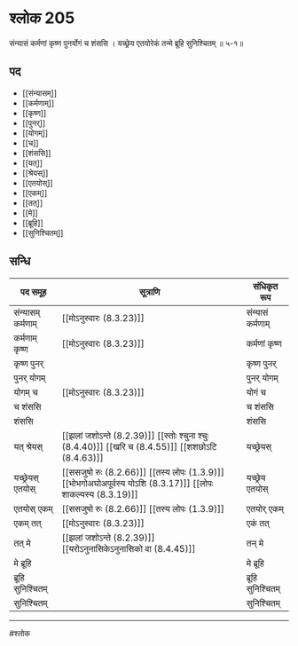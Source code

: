 # श्लोक 205

संन्यासं कर्मणां कृष्ण पुनर्योगं च शंससि ।
यच्छ्रेय एतयोरेकं तन्मे ब्रूहि सुनिश्चितम् ॥ ५-१॥


## पद 

- [[संन्यासम्]]
- [[कर्मणाम्]]
- [[कृष्ण]]
- [[पुनर्]]
- [[योगम्]]
- [[च]]
- [[शंससि]]
- [[यत्]]
- [[श्रेयस्]]
- [[एतयोस्]]
- [[एकम्]]
- [[तत्]]
- [[मे]]
- [[ब्रूहि]]
- [[सुनिश्चितम्]]

## सन्धि

| पद समूह | सूत्राणि | संधिकृत रूप |
| ----- | ----- | ----- |
| संन्यासम् कर्मणाम् |  [[मोऽनुस्वारः (8.3.23)]] | संन्यासं कर्मणाम् |
| कर्मणाम् कृष्ण |  [[मोऽनुस्वारः (8.3.23)]] | कर्मणां कृष्ण |
| कृष्ण पुनर् |  | कृष्ण पुनर् |
| पुनर् योगम् |  | पुनर् योगम् |
| योगम् च |  [[मोऽनुस्वारः (8.3.23)]] | योगं च |
| च शंससि |  | च शंससि |
| शंससि |  | शंससि |
| यत् श्रेयस् |  [[झलां जशोऽन्ते (8.2.39)]] [[स्तोः श्चुना श्चुः (8.4.40)]] [[खरि च (8.4.55)]] [[शशछोऽटि (8.4.63)]] | यच्छ्रेयस् |
| यच्छ्रेयस् एतयोस् |  [[ससजुषो रुः (8.2.66)]] [[तस्य लोपः (1.3.9)]] [[भोभगोअघोअपूर्वस्य योऽशि (8.3.17)]] [[लोपः शाकल्यस्य (8.3.19)]] | यच्छ्रेय एतयोस् |
| एतयोस् एकम् |  [[ससजुषो रुः (8.2.66)]] [[तस्य लोपः (1.3.9)]] | एतयोर् एकम् |
| एकम् तत् |  [[मोऽनुस्वारः (8.3.23)]] | एकं तत् |
| तत् मे |  [[झलां जशोऽन्ते (8.2.39)]] [[यरोऽनुनासिकेऽनुनासिको वा (8.4.45)]] | तन् मे |
| मे ब्रूहि |  | मे ब्रूहि |
| ब्रूहि सुनिश्चितम् |  | ब्रूहि सुनिश्चितम् |
| सुनिश्चितम् |  | सुनिश्चितम् |


---

#श्लोक